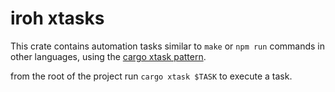 # iroh xtasks

This crate contains automation tasks similar to `make` or `npm run` commands in other languages, using the [cargo xtask pattern](https://github.com/matklad/cargo-xtask).

from the root of the project run `cargo xtask $TASK` to execute a task.